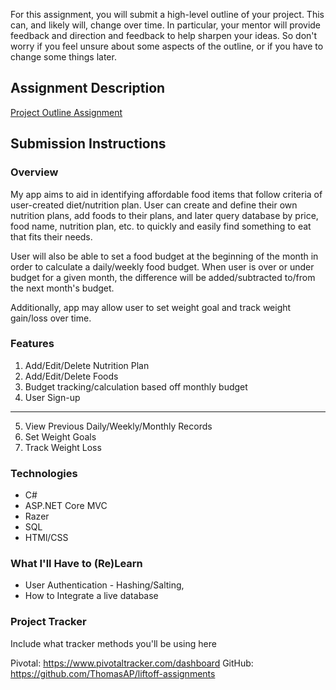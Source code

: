 For this assignment, you will submit a high-level outline of your project. This can, and likely will, change over time. In particular, your mentor will provide feedback and direction and feedback to help sharpen your ideas. So don't worry if you feel unsure about some aspects of the outline, or if you have to change some things later.

## Assignment Description
[Project Outline Assignment](https://education.launchcode.org/liftoff/assignments/project-outline/)


## Submission Instructions

### Overview


My app aims to aid in identifying affordable food items that follow criteria of user-created diet/nutrition plan. User can create and define their own nutrition plans, add foods to their plans, and later query database by price, food name, nutrition plan, etc. to quickly and easily find something to eat that fits their needs.

User will also be able to set a food budget at the beginning of the month in order to calculate a daily/weekly food budget. When user is over or under budget for a given month, the difference will be added/subtracted to/from the next month's budget.

Additionally, app may allow user to set weight goal and track weight gain/loss over time.
### Features


1. Add/Edit/Delete Nutrition Plan
2. Add/Edit/Delete Foods
3. Budget tracking/calculation based off monthly budget
4. User Sign-up
-----------------------------------------------------------
5. View Previous Daily/Weekly/Monthly Records
6. Set Weight Goals
7. Track Weight Loss


### Technologies


* C# 
* ASP.NET Core MVC
* Razer
* SQL
* HTMl/CSS


### What I'll Have to (Re)Learn


* User Authentication - Hashing/Salting,
* How to Integrate a live database


### Project Tracker
Include what tracker methods you'll be using here

Pivotal: https://www.pivotaltracker.com/dashboard
GitHub: https://github.com/ThomasAP/liftoff-assignments
